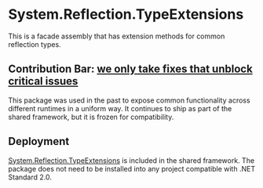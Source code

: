 # System.Reflection.TypeExtensions
This is a facade assembly that has extension methods for common reflection types.

## Contribution Bar: [we only take fixes that unblock critical issues](../../libraries/README.md#contribution-bar)
This package was used in the past to expose common functionality across different runtimes in a uniform way. It continues to ship as part of the shared framework, but it is frozen for compatibility.

## Deployment
[System.Reflection.TypeExtensions](https://www.nuget.org/packages/System.Reflection.TypeExtensions) is included in the shared framework.  The package does not need to be installed into any project compatible with .NET Standard 2.0.
